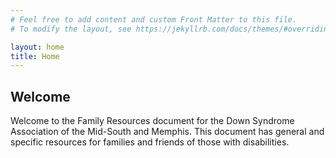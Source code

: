 ```yaml
---
# Feel free to add content and custom Front Matter to this file.
# To modify the layout, see https://jekyllrb.com/docs/themes/#overriding-theme-defaults

layout: home
title: Home
---
```


## Welcome

Welcome to the Family Resources document for the Down Syndrome Association of the Mid-South and Memphis. This document has general and specific resources for families and friends of those with disabilities.
